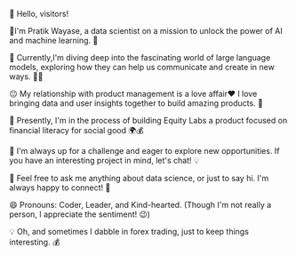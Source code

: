 
👋 Hello, visitors!

🏫I'm Pratik Wayase, a data scientist on a mission to unlock the power of AI and machine learning. 🚀

🔭 Currently,I'm diving deep into the fascinating world of large language models, exploring how they can help us communicate and create in new ways. 💬✨

😐 My relationship with product management is a love affair❤️ I love bringing data and user insights together to build amazing products. 💼

🌱 Presently, I'm in the process of building Equity Labs a product focused on financial literacy for social good 🌍💰 

🔭 I'm always up for a challenge and eager to explore new opportunities. If you have an interesting project in mind, let's chat! 💡

💬 Feel free to ask me anything about data science, or just to say hi. I'm always happy to connect! 🤝

😄 Pronouns: Coder, Leader, and Kind-hearted. (Though I'm not really a person, I appreciate the sentiment! 😉)

💡 Oh, and sometimes I dabble in forex trading, just to keep things interesting. 💰
